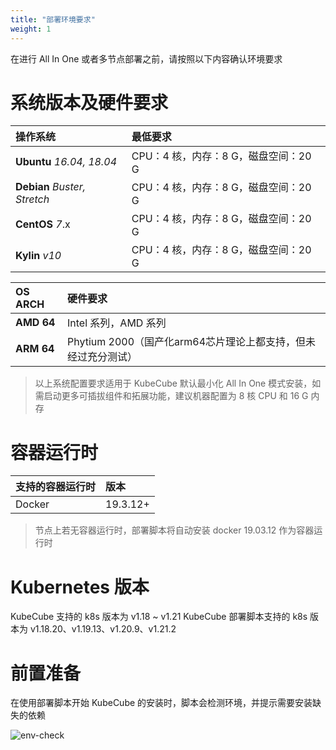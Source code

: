 ```yaml
---
title: "部署环境要求"
weight: 1
---
```

在进行 All In One 或者多节点部署之前，请按照以下内容确认环境要求

# 系统版本及硬件要求

| 操作系统                     | 最低要求                             |
| :--------------------------- | :----------------------------------- |
| **Ubuntu** *16.04, 18.04*    | CPU：4 核，内存：8 G，磁盘空间：20 G |
| **Debian** *Buster, Stretch* | CPU：4 核，内存：8 G，磁盘空间：20 G |
| **CentOS** *7*.x             | CPU：4 核，内存：8 G，磁盘空间：20 G |
| **Kylin**  *v10*             | CPU：4 核，内存：8 G，磁盘空间：20 G |

| OS ARCH                      | 硬件要求                             |
| :--------------------------- | :----------------------------------- |
| **AMD 64**                   | Intel 系列，AMD 系列     |
| **ARM 64**                   | Phytium 2000（国产化arm64芯片理论上都支持，但未经过充分测试）           |

> 以上系统配置要求适用于 KubeCube 默认最小化 All In One 模式安装，如需启动更多可插拔组件和拓展功能，建议机器配置为 8 核 CPU 和 16 G 内存

# 容器运行时

| 支持的容器运行时 | 版本     |
| :--------------- | :------- |
| Docker           | 19.3.12+ |

> 节点上若无容器运行时，部署脚本将自动安装 docker 19.03.12 作为容器运行时

# Kubernetes 版本
KubeCube 支持的 k8s 版本为 v1.18 ~ v1.21
KubeCube 部署脚本支持的 k8s 版本为 v1.18.20、v1.19.13、v1.20.9、v1.21.2

# 前置准备

在使用部署脚本开始 KubeCube 的安装时，脚本会检测环境，并提示需要安装缺失的依赖

![env-check](/imgs/installation-guide/requirement/env-check.png)
